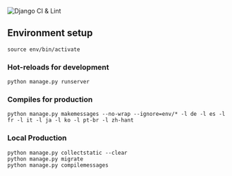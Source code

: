 ![Django CI & Lint](https://github.com/TrainerDex/backend/workflows/Django%20CI%20&%20Lint/badge.svg?branch=develop)

## Environment setup
```
source env/bin/activate
```

### Hot-reloads for development
```
python manage.py runserver
```

### Compiles for production
```
python manage.py makemessages --no-wrap --ignore=env/* -l de -l es -l fr -l it -l ja -l ko -l pt-br -l zh-hant
```

### Local Production
```
python manage.py collectstatic --clear
python manage.py migrate
python manage.py compilemessages
```
